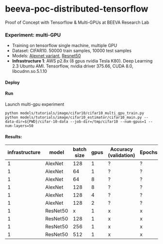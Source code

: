 # beeva-poc-distributed-tensorflow
Proof of Concept with Tensorflow & Multi-GPUs at BEEVA Research Lab

### Experiment: multi-GPU

* Training on tensorflow single machine, multiple GPU
* Dataset: CIFAR10. 50000 train samples, 10000 test samples
* Models: [Alexnet variant](https://www.tensorflow.org/tutorials/deep_cnn#training_a_model_using_multiple_gpu_cards), [Resnet50](https://github.com/tensorflow/models/tree/master/tutorials/image/cifar10_estimator) 
* **Infrastructure 1**: AWS p2.8x (8 gpus nvidia Tesla K80). Deep Learning 2.3 Ubuntu AMI. Tensorflow, nvidia driver 375.66, CUDA 8.0, libcudnn.so.5.1.10

#### Deploy

#### Run

Launch multi-gpu experiment
```
python models/tutorials/image/cifar10/cifar10_multi_gpu_train.py
python models/tutorials/image/cifar10_estimator/cifar10_main.py --data-dir=${PWD}/cifar-10-data --job-dir=/tmp/cifar10 --num-gpus=1 --num-layers=50
```

#### Results:

| infrastructure | model | batch size | gpus | Accuracy (validation) | Epochs | Throughput (s/epoch) | GPU util
| --- | --- | --- | --- | --- | --- | --- | ---
| 1 | AlexNet | 128 | 1 | ? | ? | 4300 | ? 
| 1 | AlexNet | 64 | 1 | ? | ? | 4300 | ?
| 1 | AlexNet | 64 | 8 | ? | ? | 19000 | 55%
| 1 | AlexNet | 128 | 8 | ? | ? | 20000 | 63%
| 1 | AlexNet | 128 | 4 | ? | ? | 16000 | 93%
| 1 | AlexNet | 128 | 2 | ? | ? | 8500 | 94%
| 1 | ResNet50 | x | 1 | x | x | x | x
| 1 | ResNet50 | 128 | 1 | x | x | 700 | 80%
| 1 | ResNet50 | 256 | 1 | x | x | 800 | 90%
| 1 | ResNet50 | 512 | 1 | x | x | 900 | 95%
